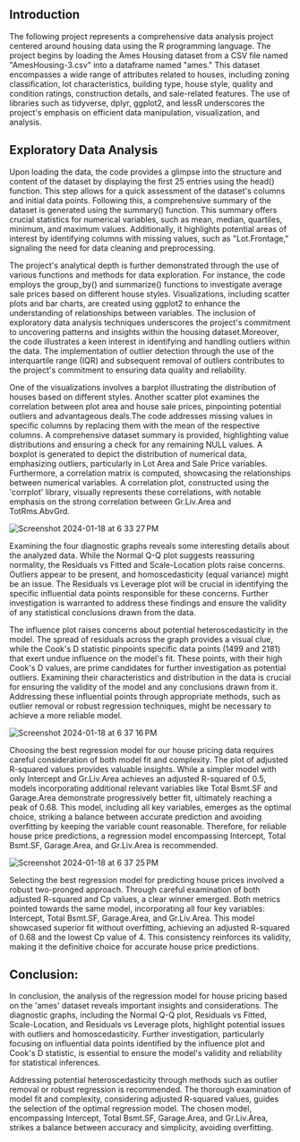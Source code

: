 <h2>Introduction</h2>
The following project represents a comprehensive data analysis project centered around housing data using the R programming language. The project begins by loading the Ames Housing dataset from a CSV file named "AmesHousing-3.csv" into a dataframe named "ames." This dataset encompasses a wide range of attributes related to houses, including zoning classification, lot characteristics, building type, house style, quality and condition ratings, construction details, and sale-related features. The use of libraries such as tidyverse, dplyr, ggplot2, and lessR underscores the project's emphasis on efficient data manipulation, visualization, and analysis.

<H2>Exploratory Data Analysis</H2>
<p>Upon loading the data, the code provides a glimpse into the structure and content of the dataset by displaying the first 25 entries using the head() function. This step allows for a quick assessment of the dataset's columns and initial data points. Following this, a comprehensive summary of the dataset is generated using the summary() function. This summary offers crucial statistics for numerical variables, such as mean, median, quartiles, minimum, and maximum values. Additionally, it highlights potential areas of interest by identifying columns with missing values, such as "Lot.Frontage," signaling the need for data cleaning and preprocessing.</p>
<p>The project's analytical depth is further demonstrated through the use of various functions and methods for data exploration. For instance, the code employs the group_by() and summarize() functions to investigate average sale prices based on different house styles. Visualizations, including scatter plots and bar charts, are created using ggplot2 to enhance the understanding of relationships between variables. The inclusion of exploratory data analysis techniques underscores the project's commitment to uncovering patterns and insights within the housing dataset.Moreover, the code illustrates a keen interest in identifying and handling outliers within the data. The implementation of outlier detection through the use of the interquartile range (IQR) and subsequent removal of outliers contributes to the project's commitment to ensuring data quality and reliability.</p>

<p>One of the visualizations involves a barplot illustrating the distribution of houses based on different styles. Another scatter plot examines the correlation between plot area and house sale prices, pinpointing potential outliers and advantageous deals.The code addresses missing values in specific columns by replacing them with the mean of the respective columns. A comprehensive dataset summary is provided, highlighting value distributions and ensuring a check for any remaining NULL values. A boxplot is generated to depict the distribution of numerical data, emphasizing outliers, particularly in Lot Area and Sale Price variables. Furthermore, a correlation matrix is computed, showcasing the relationships between numerical variables. A correlation plot, constructed using the 'corrplot' library, visually represents these correlations, with notable emphasis on the strong correlation between Gr.Liv.Area and TotRms.AbvGrd.</p>

![Screenshot 2024-01-18 at 6 33 27 PM](https://github.com/sadhale-shreyas/housing_data_analysis/assets/143985440/97971b73-b6c7-4e29-b993-a665461a6ca2)

<p>Examining the four diagnostic graphs reveals some interesting details about the analyzed data. While the Normal Q-Q plot suggests reassuring normality, the Residuals vs Fitted and Scale-Location plots raise concerns. Outliers appear to be present, and homoscedasticity (equal variance) might be an issue. The Residuals vs Leverage plot will be crucial in identifying the specific influential data points responsible for these concerns. Further investigation is warranted to address these findings and ensure the validity of any statistical conclusions drawn from the data.</p>

<p>The influence plot raises concerns about potential heteroscedasticity in the model. The spread of residuals across the graph provides a visual clue, while the Cook's D statistic pinpoints specific data points (1499 and 2181) that exert undue influence on the model's fit. These points, with their high Cook's D values, are prime candidates for further investigation as potential outliers. Examining their characteristics and distribution in the data is crucial for ensuring the validity of the model and any conclusions drawn from it. Addressing these influential points through appropriate methods, such as outlier removal or robust regression techniques, might be necessary to achieve a more reliable model.</p>

![Screenshot 2024-01-18 at 6 37 16 PM](https://github.com/sadhale-shreyas/housing_data_analysis/assets/143985440/7a7f58f2-c588-455e-8675-819e60d743a2)

<p>Choosing the best regression model for our house pricing data requires careful consideration of both model fit and complexity. The plot of adjusted R-squared values provides valuable insights. While a simpler model with only Intercept and Gr.Liv.Area achieves an adjusted R-squared of 0.5, models incorporating additional relevant variables like Total Bsmt.SF and Garage.Area demonstrate progressively better fit, ultimately reaching a peak of 0.68. This model, including all key variables, emerges as the optimal choice, striking a balance between accurate prediction and avoiding overfitting by keeping the variable count reasonable. Therefore, for reliable house price predictions, a regression model encompassing Intercept, Total Bsmt.SF, Garage.Area, and Gr.Liv.Area is recommended.</p>

![Screenshot 2024-01-18 at 6 37 25 PM](https://github.com/sadhale-shreyas/housing_data_analysis/assets/143985440/8bab2411-0f35-41a0-a709-0ec7796299d5)

<p>Selecting the best regression model for predicting house prices involved a robust two-pronged approach. Through careful examination of both adjusted R-squared and Cp values, a clear winner emerged. Both metrics pointed towards the same model, incorporating all four key variables: Intercept, Total Bsmt.SF, Garage.Area, and Gr.Liv.Area. This model showcased superior fit without overfitting, achieving an adjusted R-squared of 0.68 and the lowest Cp value of 4. This consistency reinforces its validity, making it the definitive choice for accurate house price predictions.</p>

<h2>Conclusion:</h2>
<p>In conclusion, the analysis of the regression model for house pricing based on the 'ames' dataset reveals important insights and considerations. The diagnostic graphs, including the Normal Q-Q plot, Residuals vs Fitted, Scale-Location, and Residuals vs Leverage plots, highlight potential issues with outliers and homoscedasticity. Further investigation, particularly focusing on influential data points identified by the influence plot and Cook's D statistic, is essential to ensure the model's validity and reliability for statistical inferences.</p>
<p>Addressing potential heteroscedasticity through methods such as outlier removal or robust regression is recommended. The thorough examination of model fit and complexity, considering adjusted R-squared values, guides the selection of the optimal regression model. The chosen model, encompassing Intercept, Total Bsmt.SF, Garage.Area, and Gr.Liv.Area, strikes a balance between accuracy and simplicity, avoiding overfitting.</p>
